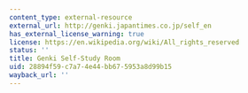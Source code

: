 ```yaml
---
content_type: external-resource
external_url: http://genki.japantimes.co.jp/self_en
has_external_license_warning: true
license: https://en.wikipedia.org/wiki/All_rights_reserved
status: ''
title: Genki Self-Study Room
uid: 28894f59-c7a7-4e44-bb67-5953a8d99b15
wayback_url: ''
---
```

